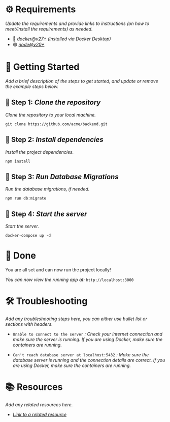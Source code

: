 <!--  
📝 Usage:  
- Replace any {{placeholders}} with your own content
- Update links and remove unnecessary sections
- Customize as needed  

Happy documenting! 🚀  
-->

# ⚙️ Requirements

*Update the requirements and provide links to instructions (on how to meet/install the requirements) as needed.*

* 🐳 [*docker@v27+*](https://docs.docker.com/desktop/install/mac-install/) *(installed via Docker Desktop)*
* 🟢 [*node@v20+*](https://nodejs.org/en/download)

# 🚀 Getting Started

*Add a brief description of the steps to get started, and update or remove the example steps below.*

## 🔹 Step 1: *Clone the repository*

*Clone the repository to your local machine.*

```shell
git clone https://github.com/acme/backend.git
```

## 🔹 Step 2: *Install dependencies*

*Install the project dependencies.*

```shell
npm install
```

## 🔹 Step 3: *Run Database Migrations*

*Run the database migrations, if needed.*

```shell
npm run db:migrate
```

## 🔹 Step 4: *Start the server*

*Start the server.*

```shell
docker-compose up -d
```

# 🎉 Done

You are all set and can now run the project locally!

*You can now view the running app at:* `http://localhost:3000`

# 🛠️ Troubleshooting

*Add any troubleshooting steps here, you can either use bullet list or sections with headers.*

* `Unable to connect to the server` *: Check your internet connection and make sure the server is running.* *If you are using Docker, make sure the containers are running.*

* `Can't reach database server at localhost:5432` *: Make sure the database server is running and the connection details are correct.* *If you are using Docker, make sure the containers are running.*

# 📚 Resources

*Add any related resources here.*

* [*Link to a related resource*](https://example.com)
